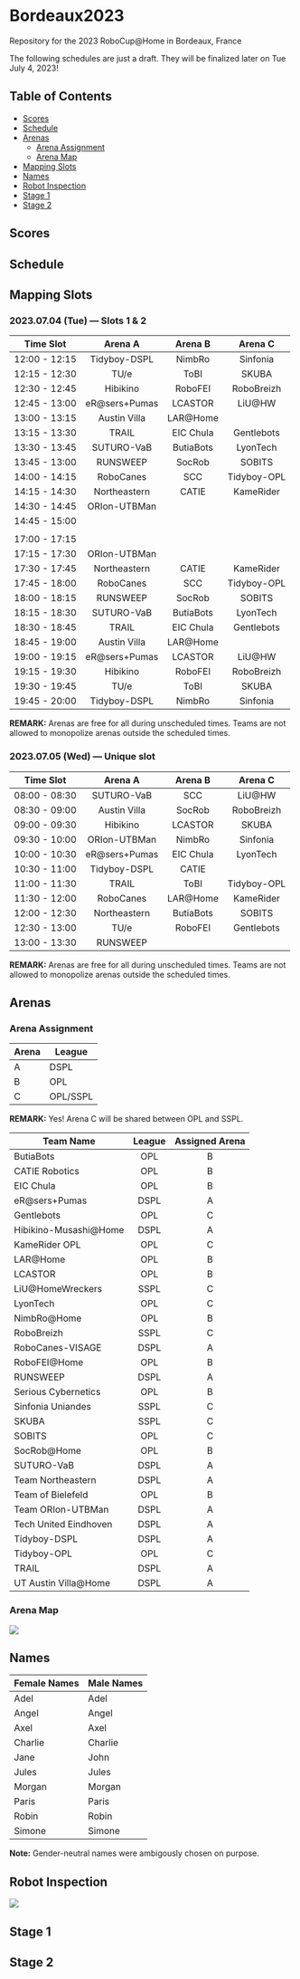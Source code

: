 # Bordeaux2023
Repository for the 2023 RoboCup@Home in Bordeaux, France

The following schedules are just a draft. They will be finalized later on Tue July 4, 2023!

## Table of Contents

- [Scores](#scores)
- [Schedule](#schedule)
- [Arenas](#arenas)
    + [Arena Assignment](#arena-assignment)
    + [Arena Map](#arena-map)
- [Mapping Slots](#mapping-slots)
- [Names](#names)
- [Robot Inspection](#robot-inspection)
- [Stage 1](#stage-1)
- [Stage 2](#stage-2)

## Scores



## Schedule



## Mapping Slots

### 2023.07.04 (Tue) — Slots 1 & 2

|   Time Slot   |     Arena A     |     Arena B     |     Arena C     |
|:-------------:|:---------------:|:---------------:|:---------------:|
| 12:00 - 12:15 | Tidyboy-DSPL    | NimbRo          | Sinfonia        |
| 12:15 - 12:30 | TU/e            | ToBI            | SKUBA           |
| 12:30 - 12:45 | Hibikino        | RoboFEI         | RoboBreizh      |
| 12:45 - 13:00 | eR@sers+Pumas   | LCASTOR         | LiU@HW          |
| 13:00 - 13:15 | Austin Villa    | LAR@Home        |                 |
| 13:15 - 13:30 | TRAIL           | EIC Chula       | Gentlebots      |
| 13:30 - 13:45 | SUTURO-VaB      | ButiaBots       | LyonTech        |
| 13:45 - 13:00 | RUNSWEEP        | SocRob          | SOBITS          |
| 14:00 - 14:15 | RoboCanes       | SCC             | Tidyboy-OPL     |
| 14:15 - 14:30 | Northeastern    | CATIE           | KameRider       |
| 14:30 - 14:45 | ORIon-UTBMan    |                 |                 |
| 14:45 - 15:00 |                 |                 |                 |
|               |                 |                 |                 |
| 17:00 - 17:15 |                 |                 |                 |
| 17:15 - 17:30 | ORIon-UTBMan    |                 |                 |
| 17:30 - 17:45 | Northeastern    | CATIE           | KameRider       |
| 17:45 - 18:00 | RoboCanes       | SCC             | Tidyboy-OPL     |
| 18:00 - 18:15 | RUNSWEEP        | SocRob          | SOBITS          |
| 18:15 - 18:30 | SUTURO-VaB      | ButiaBots       | LyonTech        |
| 18:30 - 18:45 | TRAIL           | EIC Chula       | Gentlebots      |
| 18:45 - 19:00 | Austin Villa    | LAR@Home        |                 |
| 19:00 - 19:15 | eR@sers+Pumas   | LCASTOR         | LiU@HW          |
| 19:15 - 19:30 | Hibikino        | RoboFEI         | RoboBreizh      |
| 19:30 - 19:45 | TU/e            | ToBI            | SKUBA           |
| 19:45 - 20:00 | Tidyboy-DSPL    | NimbRo          | Sinfonia        |


**REMARK:** Arenas are free for all during unscheduled times.
Teams are not allowed to monopolize arenas outside the scheduled times.


### 2023.07.05 (Wed) — Unique slot

|   Time Slot   |     Arena A     |     Arena B     |     Arena C     |
|:-------------:|:---------------:|:---------------:|:---------------:|
| 08:00 - 08:30 | SUTURO-VaB      | SCC             | LiU@HW          |
| 08:30 - 09:00 | Austin Villa    | SocRob          | RoboBreizh      |
| 09:00 - 09:30 | Hibikino        | LCASTOR         | SKUBA           |
| 09:30 - 10:00 | ORIon-UTBMan    | NimbRo          | Sinfonia        |
| 10:00 - 10:30 | eR@sers+Pumas   | EIC Chula       | LyonTech        |
| 10:30 - 11:00 | Tidyboy-DSPL    | CATIE           |                 |
| 11:00 - 11:30 | TRAIL           | ToBI            | Tidyboy-OPL     |
| 11:30 - 12:00 | RoboCanes       | LAR@Home        | KameRider       |
| 12:00 - 12:30 | Northeastern    | ButiaBots       | SOBITS          |
| 12:30 - 13:00 | TU/e            | RoboFEI         | Gentlebots      |
| 13:00 - 13:30 | RUNSWEEP        |                 |                 |

**REMARK:** Arenas are free for all during unscheduled times.
Teams are not allowed to monopolize arenas outside the scheduled times.


## Arenas

### Arena Assignment

| Arena | League   |
| ----- | -------- |
| A     | DSPL     |
| B     | OPL      |
| C     | OPL/SSPL |

**REMARK:** Yes! Arena C will be shared between OPL and SSPL.

|       Team Name       | League | Assigned Arena |
| --------------------- |:------:|:--------------:|
| ButiaBots             |  OPL   |       B        |
| CATIE Robotics        |  OPL   |       B        |
| EIC Chula             |  OPL   |       B        |
| eR@sers+Pumas         |  DSPL  |       A        |
| Gentlebots            |  OPL   |       C        |
| Hibikino-Musashi@Home |  DSPL  |       A        |
| KameRider OPL         |  OPL   |       C        |
| LAR@Home              |  OPL   |       B        |
| LCASTOR               |  OPL   |       B        |
| LiU@HomeWreckers      |  SSPL  |       C        |
| LyonTech              |  OPL   |       C        |
| NimbRo@Home           |  OPL   |       B        |
| RoboBreizh            |  SSPL  |       C        |
| RoboCanes-VISAGE      |  DSPL  |       A        |
| RoboFEI@Home          |  OPL   |       B        |
| RUNSWEEP              |  DSPL  |       A        |
| Serious Cybernetics   |  OPL   |       B        |
| Sinfonia Uniandes     |  SSPL  |       C        |
| SKUBA                 |  SSPL  |       C        |
| SOBITS                |  OPL   |       C        |
| SocRob@Home           |  OPL   |       B        |
| SUTURO-VaB            |  DSPL  |       A        |
| Team Northeastern     |  DSPL  |       A        |
| Team of Bielefeld     |  OPL   |       B        |
| Team ORIon-UTBMan     |  DSPL  |       A        |
| Tech United Eindhoven |  DSPL  |       A        |
| Tidyboy-DSPL          |  DSPL  |       A        |
| Tidyboy-OPL           |  OPL   |       C        |
| TRAIL                 |  DSPL  |       A        |
| UT Austin Villa@Home  |  DSPL  |       A        |


### Arena Map
![](https://github.com/RoboCupAtHome/Bordeaux2023/blob/master/maps/arena.png)


## Names
| Female Names | Male Names  |
| ------------ | ----------- |
| Adel         | Adel        |
| Angel        | Angel       |
| Axel         | Axel        |
| Charlie      | Charlie     |
| Jane         | John        |
| Jules        | Jules       |
| Morgan       | Morgan      |
| Paris        | Paris       |
| Robin        | Robin       |
| Simone       | Simone      |


**Note:** Gender-neutral names were ambigously chosen on purpose.



## Robot Inspection
![](https://github.com/RoboCupAtHome/Bordeaux2023/blob/master/maps/inspection.png)


## Stage 1



## Stage 2


